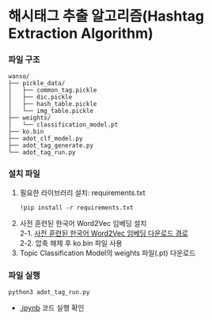# 해시태그 추출 알고리즘(Hashtag Extraction Algorithm)
### 파일 구조
```
wanso/
├── pickle_data/
│   ├── common_tag.pickle
│   ├── dic.pickle
│   ├── hash_table.pickle
│   └── img_table.pickle
├── weights/
│   └── classification_model.pt
├── ko.bin
├── adot_clf_model.py
├── adot_tag_generate.py
└── adot_tag_run.py
```
### 설치 파일
1. 필요한 라이브러리 설치: requirements.txt
    ```
    !pip install -r requirements.txt
    ```
2. 사전 훈련된 한국어 Word2Vec 임베딩 설치</br>
    2-1. [사전 훈련된 한국어 Word2Vec 임베딩 다운로드 경로](https://drive.google.com/file/d/0B0ZXk88koS2KbDhXdWg1Q2RydlU/view?resourcekey=0-Dq9yyzwZxAqT3J02qvnFwg)<br>
    2-2. 압축 해제 후 ko.bin 파일 사용
3. Topic Classification Model의 weights 파일(.pt) 다운로드

### 파일 실행
```
python3 adot_tag_run.py
```
- [.ipynb]() 코드 실행 확인